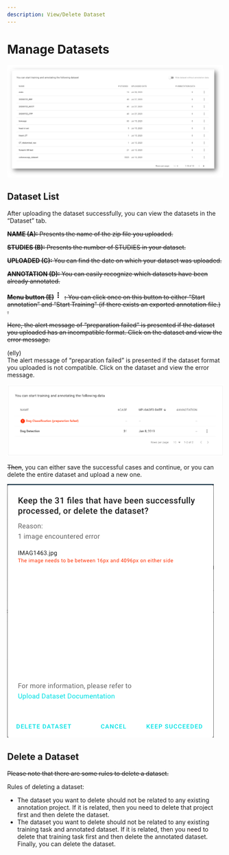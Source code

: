 ```yaml
---
description: View/Delete Dataset
---
```


# Manage Datasets

![](../.gitbook/assets/image%20%28112%29.png)

## Dataset List

After uploading the dataset successfully, you can view the datasets in the “Dataset” tab. 

~~**NAME \(A\):** Presents the name of the zip file you uploaded.~~ 

~~**STUDIES \(B\):** Presents the number of STUDIES in your dataset.~~

~~**UPLOADED \(C\):** You can find the date on which your dataset was uploaded.~~ 

~~**ANNOTATION \(D\):** You can easily recognize which datasets have been already annotated.~~ 

~~**Menu button \(E\)**~~![](../.gitbook/assets/image%20%286%29.png) ~~**:** You can click once on this button to either  “Start annotation” and “Start Training" \(if there exists an exported annotation file.\) .~~


~~Here, the alert message of “preparation failed” is presented if the dataset you uploaded has an incompatible format. Click on the dataset and view the error message.~~  
  
\(elly\)  
The alert message of “preparation failed” is presented if the dataset format you uploaded is not compatible. Click on the dataset and view the error message. 

![](../.gitbook/assets/picture58.png)

~~Then~~, you can either save the successful cases and continue, or you can delete the entire dataset and upload a new one.

![](../.gitbook/assets/picture59.png)



## Delete a Dataset

~~Please note that there are some rules to delete a dataset.~~

Rules of deleting a dataset: 

* The dataset you want to delete should not be related to any existing annotation project. If it is related, then you need to delete that project first and then delete the dataset.
* The dataset you want to delete should not be related to any existing training task and annotated dataset. If it is related, then you need to delete that training task first and then delete the annotated dataset. Finally, you can delete the dataset.

